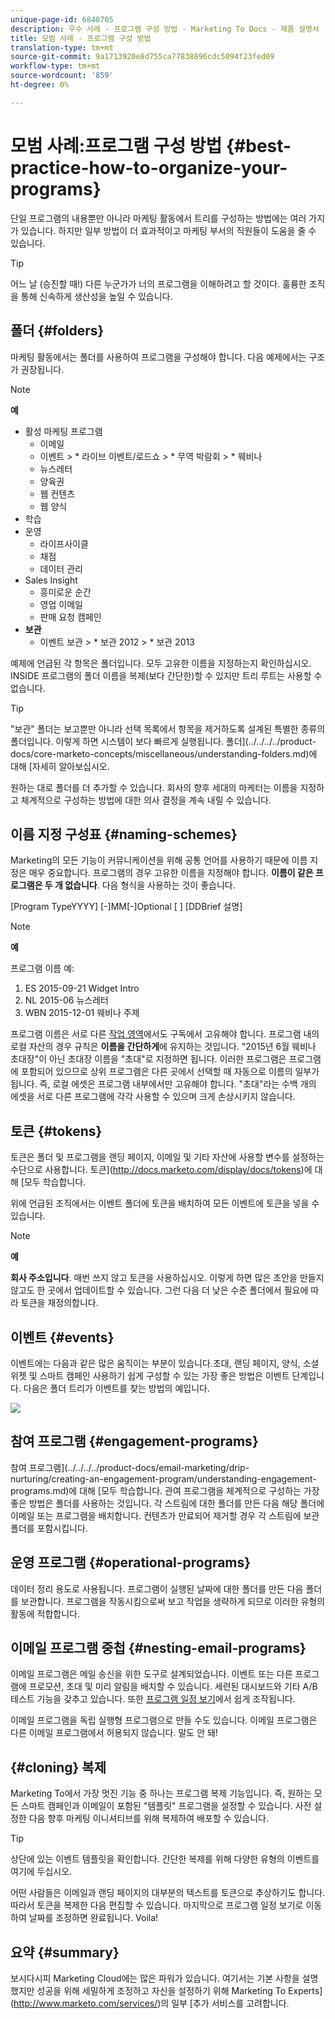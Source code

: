 ```yaml
---
unique-page-id: 6848705
description: 우수 사례 - 프로그램 구성 방법 - Marketing To Docs - 제품 설명서
title: 모범 사례 - 프로그램 구성 방법
translation-type: tm+mt
source-git-commit: 9a1713920e8d755ca77838896cdc5094f23fed09
workflow-type: tm+mt
source-wordcount: '859'
ht-degree: 0%

---
```



# 모범 사례:프로그램 구성 방법 {#best-practice-how-to-organize-your-programs}

단일 프로그램의 내용뿐만 아니라 마케팅 활동에서 트리를 구성하는 방법에는 여러 가지가 있습니다. 하지만 일부 방법이 더 효과적이고 마케팅 부서의 직원들이 도움을 줄 수 있습니다.

>[!TIP]
>
>어느 날 (승진할 때!) 다른 누군가가 너의 프로그램을 이해하려고 할 것이다. 훌륭한 조직을 통해 신속하게 생산성을 높일 수 있습니다.

## 폴더 {#folders}

마케팅 활동에서는 폴더를 사용하여 프로그램을 구성해야 합니다. 다음 예제에서는 구조가 권장됩니다.

>[!NOTE]
>
>**예**
>
>* 활성 마케팅 프로그램
   >   * 이메일
   >   * 이벤트
      >      * 라이브 이벤트/로드쇼
      >      * 무역 박람회
      >      * 웨비나
   >   * 뉴스레터
   >   * 양육권
   >   * 웹 컨텐츠
   >   * 웹 양식
>* 학습
>* 운영
   >   * 라이프사이클
   >   * 채점
   >   * 데이터 관리
>* Sales Insight
   >   * 흥미로운 순간
   >   * 영업 이메일
   >   * 판매 요청 캠페인
>* **보관**
   >   * 이벤트 보관
      >      * 보관 2012
      >      * 보관 2013


예제에 언급된 각 항목은 폴더입니다. 모두 고유한 이름을 지정하는지 확인하십시오. INSIDE 프로그램의 폴더 이름을 복제(보다 간단한)할 수 있지만 트리 루트는 사용할 수 없습니다.

>[!TIP]
>
>&quot;보관&quot; 폴더는 보고뿐만 아니라 선택 목록에서 항목을 제거하도록 설계된 특별한 종류의 폴더입니다. 이렇게 하면 시스템이 보다 빠르게 실행됩니다. 폴더](../../../../product-docs/core-marketo-concepts/miscellaneous/understanding-folders.md)에 대해 [자세히 알아보십시오.

원하는 대로 폴더를 더 추가할 수 있습니다. 회사의 향후 세대의 마케터는 이름을 지정하고 체계적으로 구성하는 방법에 대한 의사 결정을 계속 내릴 수 있습니다.

## 이름 지정 구성표 {#naming-schemes}

Marketing의 모든 기능이 커뮤니케이션을 위해 공통 언어를 사용하기 때문에 이름 지정은 매우 중요합니다. 프로그램의 경우 고유한 이름을 지정해야 합니다. **이름이 같은 프로그램은 두 개 없습니다**. 다음 형식을 사용하는 것이 좋습니다.

[Program TypeYYYY] [-]MM[-]Optional [ ] [DDBrief 설명]

>[!NOTE]
>
>**예**
>
>프로그램 이름 예:
>
>1. ES 2015-09-21 Widget Intro
>1. NL 2015-06 뉴스레터
>1. WBN 2015-12-01 웨비나 주제

>



프로그램 이름은 서로 다른 [작업 영역](../../../../product-docs/administration/workspaces-and-person-partitions/understanding-workspaces-and-person-partitions.md)에서도 구독에서 고유해야 합니다.  프로그램 내의 로컬 자산의 경우 규칙은 **이름을 간단하게**&#x200B;에 유지하는 것입니다. &quot;2015년 6월 웨비나 초대장&quot;이 아닌 초대장 이름을 &quot;초대&quot;로 지정하면 됩니다. 이러한 프로그램은 프로그램에 포함되어 있으므로 상위 프로그램은 다른 곳에서 선택할 때 자동으로 이름의 일부가 됩니다. 즉, 로컬 에셋은 프로그램 내부에서만 고유해야 합니다. &quot;초대&quot;라는 수백 개의 에셋을 서로 다른 프로그램에 각각 사용할 수 있으며 크게 손상시키지 않습니다.

## 토큰 {#tokens}

토큰은 폴더 및 프로그램을 랜딩 페이지, 이메일 및 기타 자산에 사용할 변수를 설정하는 수단으로 사용합니다. 토큰](http://docs.marketo.com/display/docs/tokens)에 대해 [모두 학습합니다.

위에 언급된 조직에서는 이벤트 폴더에 토큰을 배치하여 모든 이벤트에 토큰을 넣을 수 있습니다.

>[!NOTE]
>
>**예**
>
>**회사 주소입니다**. 매번 쓰지 않고 토큰을 사용하십시오. 이렇게 하면 많은 초안을 만들지 않고도 한 곳에서 업데이트할 수 있습니다. 그런 다음 더 낮은 수준 폴더에서 필요에 따라 토큰을 재정의합니다.

## 이벤트 {#events}

이벤트에는 다음과 같은 많은 움직이는 부분이 있습니다.초대, 랜딩 페이지, 양식, 소셜 위젯 및 스마트 캠페인 사용하기 쉽게 구성할 수 있는 가장 좋은 방법은 이벤트 단계입니다. 다음은 폴더 트리가 이벤트를 찾는 방법의 예입니다.

![](assets/capture.png)

## 참여 프로그램 {#engagement-programs}

참여 프로그램](../../../../product-docs/email-marketing/drip-nurturing/creating-an-engagement-program/understanding-engagement-programs.md)에 대해 [모두 학습합니다. 관여 프로그램을 체계적으로 구성하는 가장 좋은 방법은 폴더를 사용하는 것입니다. 각 스트림에 대한 폴더를 만든 다음 해당 폴더에 이메일 또는 프로그램을 배치합니다. 컨텐츠가 만료되어 제거할 경우 각 스트림에 보관 폴더를 포함시킵니다.

## 운영 프로그램 {#operational-programs}

데이터 정리 용도로 사용됩니다. 프로그램이 실행된 날짜에 대한 폴더를 만든 다음 폴더를 보관합니다. 프로그램을 작동시킴으로써 보고 작업을 생략하게 되므로 이러한 유형의 활동에 적합합니다.

## 이메일 프로그램 중첩 {#nesting-email-programs}

이메일 프로그램은 메일 송신을 위한 도구로 설계되었습니다. 이벤트 또는 다른 프로그램에 프로모션, 초대 및 미리 알림을 배치할 수 있습니다. 세련된 대시보드와 기타 A/B 테스트 기능을 갖추고 있습니다. 또한 [프로그램 일정 보기](http://docs.marketo.com/display/docs/program+schedule+view)에서 쉽게 조작됩니다.

이메일 프로그램을 독립 실행형 프로그램으로 만들 수도 있습니다. 이메일 프로그램은 다른 이메일 프로그램에서 허용되지 않습니다. 말도 안 돼!

## {#cloning} 복제

Marketing To에서 가장 멋진 기능 중 하나는 프로그램 복제 기능입니다. 즉, 원하는 모든 스마트 캠페인과 이메일이 포함된 &quot;템플릿&quot; 프로그램을 설정할 수 있습니다. 사전 설정한 다음 향후 마케팅 이니셔티브를 위해 복제하여 배포할 수 있습니다.

>[!TIP]
>
>상단에 있는 이벤트 템플릿을 확인합니다. 간단한 복제를 위해 다양한 유형의 이벤트를 여기에 두십시오.

어떤 사람들은 이메일과 랜딩 페이지의 대부분의 텍스트를 토큰으로 추상하기도 합니다. 따라서 토큰을 복제한 다음 편집할 수 있습니다. 마지막으로 프로그램 일정 보기로 이동하여 날짜를 조정하면 완료됩니다. Voila!

## 요약 {#summary}

보시다시피 Marketing Cloud에는 많은 파워가 있습니다. 여기서는 기본 사항을 설명했지만 성공을 위해 세밀하게 조정하고 자신을 설정하기 위해 Marketing To Experts](http://www.marketo.com/services/)의 일부 [추가 서비스를 고려합니다.
